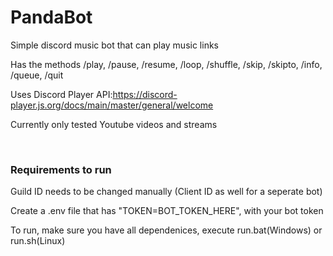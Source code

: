 # PandaBot

Simple discord music bot that can play music links

Has the methods /play, /pause, /resume, /loop, /shuffle, /skip, /skipto, /info, /queue, /quit

Uses Discord Player API:https://discord-player.js.org/docs/main/master/general/welcome

Currently only tested Youtube videos and streams

<br />

### Requirements to run
Guild ID needs to be changed manually (Client ID as well for a seperate bot)

Create a .env file that has "TOKEN=BOT_TOKEN_HERE", with your bot token

To run, make sure you have all dependenices, execute run.bat(Windows) or run.sh(Linux)
